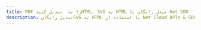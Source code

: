---title: PDF را به  تبدیل کنیدHTML، SVG به HTML مبدل رایگان یا Net SDKdescription: تبدیل رایگانSVG به HTML با استفاده از Net Cloud APIs & SDK همچنین اسناد PDF را در Cloud ایجاد، ویرایش و رندر کنید.---